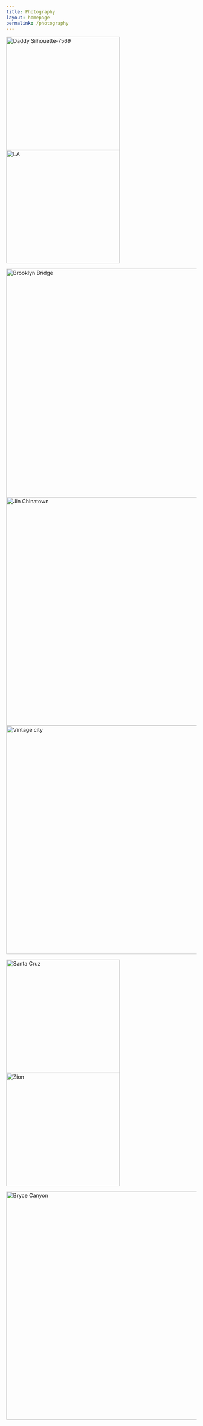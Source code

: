 ```yaml
---
title: Photography
layout: homepage
permalink: /photography
---
```

<!--- Daddy Silhouette in LA ---> <!--- LA View --->
<img width="300" alt="Daddy Silhouette-7569" src="https://user-images.githubusercontent.com/85243637/130877840-b048d805-d0ff-408f-ae77-93efb78c083b.jpg"> <img width="300" alt="LA" src="https://user-images.githubusercontent.com/85243637/129817981-46ca9cad-f612-4946-8fbe-fb83b90e92c2.jpeg">

<!--- Brooklyn Bridge --->
<img width="605" alt="Brooklyn Bridge" src="https://user-images.githubusercontent.com/85243637/144305778-6a8bb81a-bcd4-4d4e-b2ab-a05d6ca58d93.jpg"> 

<!--- Jin Chinatown --->
<img width="605" alt="Jin Chinatown" src="https://user-images.githubusercontent.com/85243637/185485279-4bf89216-d97e-4a5e-8dce-3a9616556894.jpg"> 

<!--- LA Cityscape --->
<img width="605" alt="Vintage city" src="https://user-images.githubusercontent.com/85243637/130877893-200bbf79-5c8a-4118-a4b5-d08618d9a71f.jpg"> 

<!--- Santa Cruz ---><!--- Zion --->
<img width="300" alt="Santa Cruz" src="https://user-images.githubusercontent.com/85243637/185485215-4237b7fd-4ec5-42bd-b05d-558da757f0b8.jpg"> <img width="300" alt="Zion" src="https://user-images.githubusercontent.com/85243637/129818005-99501aef-8f9a-48a1-bbf9-502d2b25a40c.jpeg">

<!--- Bryce Canyon stars --->
<img width="605" alt="Bryce Canyon" src="https://user-images.githubusercontent.com/85243637/130878218-a2c027ba-4be9-4675-9c27-27c0fc32b02e.jpeg"> 


